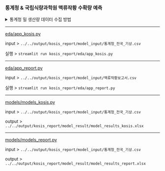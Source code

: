 ### 통계청 & 국립식량과학원 맥류작황 수확량 예측

<details>
<summary>통계청 밀 생산량 데이터 수집 방법</summary>
<a href = "https://kosis.kr/statHtml/statHtml.do?orgId=101&tblId=DT_1ET0232&vw_cd=MT_ZTITLE&list_id=K1_19&seqNo=&lang_mode=ko&language=kor&obj_var_id=&itm_id=&conn_path=MT_ZTITLE">KOSIS</a> 링크에 접속

1. 검색창에 "지자체 기본통계"를 입력한다.
<img src="https://user-images.githubusercontent.com/93754504/180153807-2bdcce2e-6391-4ebe-a113-92f432d7d4d9.png"  width="100%" height="100%"/>

2. "지자체 기본통계" 폴더를 클릭하고 원하는 지역/세부지역/농림수산업 폴더를 클릭한다.
<img src="https://user-images.githubusercontent.com/93754504/180153946-1f39be56-ce00-4219-9419-efe4e2643c3c.png"  width="20%" height="20%"/>

3. "맥류 생산량" 혹은 "맥류" 파일을 클릭한 뒤 원하는 년도를 설정한다.
<img src="https://user-images.githubusercontent.com/93754504/180154222-b9e64ce2-733f-47a0-bb52-07ba4045a390.png" width="100%" height="100%"/>

4. 파일을 통일시키기 위해 행렬전환을 해준다. (행렬전환은 2타입으로 "강릉타입"과 "동해타입"이 있다.)
<img src="https://user-images.githubusercontent.com/93754504/180154222-b9e64ce2-733f-47a0-bb52-07ba4045a390.png" width="100%" height="100%"/>

4-1. 강릉타입
<figure class="half">
    <img src="https://user-images.githubusercontent.com/93754504/180154551-09fb85ae-20c3-4f77-94eb-9ccd7ce559e5.png" width="30%" height="30%"/>
    <img src="https://user-images.githubusercontent.com/93754504/180155266-a8b556a9-36ef-4462-b0aa-8339c8ca22db.png" width="60%" height="60%"/>
</figure>


4-2. 동해타입
<figure class="third">
  <img src="https://user-images.githubusercontent.com/93754504/180154726-31e9253c-a5c8-4847-8d95-202a63747985.png" width="30%" height="30%"/>
  <img src="https://user-images.githubusercontent.com/93754504/180154965-ab7ad691-59fd-466a-a12c-5c35b3fb463c.png" width="30%" height="30%"/>
  <img src="https://user-images.githubusercontent.com/93754504/180155277-1f8bcbe5-4042-45ad-8676-4f895e4f7130.png" width="60%" height="60%"/>
</figure>
</details>




---

[eda/app_kosis.py](./eda/app_kosis.py)

input > ```../../output/kosis_report/model_input/통계청_전국_기상.csv```

실행 > ```streamlit run kosis_report/eda/app_kosis.py```

---

[eda/app_report.py](./eda/app_report.py)

input > ```../../output/kosis_report/model_input/맥류작황보고서.csv```

실행 > ```streamlit run kosis_report/eda/app_report.py```


---

[models/models_kosis.py](./models/models_kosis.py)

input > ```../../output/kosis_report/model_input/통계청_전국_기상.csv```

output > ```../../output/kosis_report/model_result/model_results_kosis.xlsx```

---

[models/models_report.py](./models/models_report.py)

input > ```../../output/kosis_report/model_input/통계청_전국_기상.csv```

output > ```../../output/kosis_report/model_result/model_results_report.xlsx```